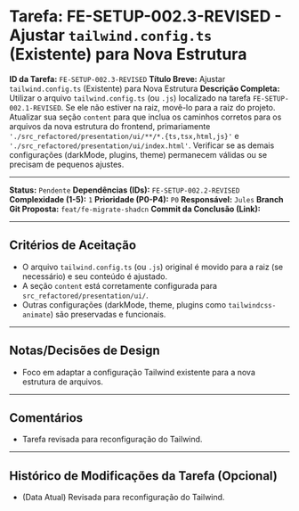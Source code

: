 # Tarefa: FE-SETUP-002.3-REVISED - Ajustar `tailwind.config.ts` (Existente) para Nova Estrutura

**ID da Tarefa:** `FE-SETUP-002.3-REVISED`
**Título Breve:** Ajustar `tailwind.config.ts` (Existente) para Nova Estrutura
**Descrição Completa:**
Utilizar o arquivo `tailwind.config.ts` (ou `.js`) localizado na tarefa `FE-SETUP-002.1-REVISED`. Se ele não estiver na raiz, movê-lo para a raiz do projeto. Atualizar sua seção `content` para que inclua os caminhos corretos para os arquivos da nova estrutura do frontend, primariamente `'./src_refactored/presentation/ui/**/*.{ts,tsx,html,js}'` e `'./src_refactored/presentation/ui/index.html'`. Verificar se as demais configurações (darkMode, plugins, theme) permanecem válidas ou se precisam de pequenos ajustes.

---

**Status:** `Pendente`
**Dependências (IDs):** `FE-SETUP-002.2-REVISED`
**Complexidade (1-5):** `1`
**Prioridade (P0-P4):** `P0`
**Responsável:** `Jules`
**Branch Git Proposta:** `feat/fe-migrate-shadcn`
**Commit da Conclusão (Link):**

---

## Critérios de Aceitação
- O arquivo `tailwind.config.ts` (ou `.js`) original é movido para a raiz (se necessário) e seu conteúdo é ajustado.
- A seção `content` está corretamente configurada para `src_refactored/presentation/ui/`.
- Outras configurações (darkMode, theme, plugins como `tailwindcss-animate`) são preservadas e funcionais.

---

## Notas/Decisões de Design
- Foco em adaptar a configuração Tailwind existente para a nova estrutura de arquivos.

---

## Comentários
- Tarefa revisada para reconfiguração do Tailwind.

---

## Histórico de Modificações da Tarefa (Opcional)
- (Data Atual) Revisada para reconfiguração do Tailwind.
